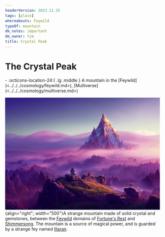 ```yaml
---
headerVersion: 2023.11.25
tags: [place]
whereabouts: Feywild
typeOf: mountain
dm_notes: important
dm_owner: tim
title: Crystal Peak
---
```

# The Crystal Peak
<div class="grid cards ext-narrow-margin ext-one-column" markdown>
-    :octicons-location-24:{ .lg .middle } A mountain in the [Feywild](<../../../cosmology/feywild.md>), [Multiverse](<../../../cosmology/multiverse.md>)  
</div>




![Crystal Peak](../../../assets/crystal-peak.png){align="right"; width="500"}A strange mountain made of solid crystal and gemstones, between the [Feywild](<../../../cosmology/feywild.md>) domains of [Fortune's Rest](<./fortune-s-rest.md>) and [Shimmersong](<./shimmersong.md>). The mountain is a source of magical power, and is guarded by a strange fey named [Illaran](<../../../people/fey/illaran.md>).